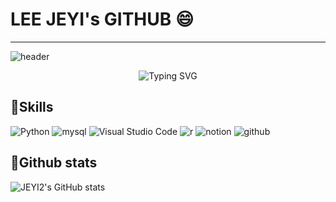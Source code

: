 # LEE JEYI's GITHUB 😄
---
![header](https://capsule-render.vercel.app/api?type=waving&color=c2dfbd&height=140&section=header&text=Nice%20to%20meet%20you&fontSize=80)


<div align=center>	

![Typing SVG](https://readme-typing-svg.herokuapp.com/?color=020202&lines=HI+IM+JAY&font=Redressed&size=25)

</div>



## 💪Skills
![Python](https://img.shields.io/badge/Python-3776AB.svg?&style=for-the-badge&logo=Python&logoColor=white)
![mysql](https://img.shields.io/badge/mysql-4479A1.svg?&style=for-the-badge&logo=mysql&logoColor=white)
![Visual Studio Code](https://img.shields.io/badge/Visual%20Studio%20Code-007ACC.svg?&style=for-the-badge&logo=Visual%20Studio%20Code&logoColor=white)
![r](https://img.shields.io/badge/r-276DC3.svg?&style=for-the-badge&logo=r&logoColor=white)
![notion](https://img.shields.io/badge/notion-000000.svg?&style=for-the-badge&logo=notion&logoColor=white)
![github](https://img.shields.io/badge/github-181717.svg?&style=for-the-badge&logo=github&logoColor=white)

## 💪Github stats
![JEYI2's GitHub stats](https://github-readme-stats.vercel.app/api?username=JEYI2&theme=gruvbox_light&show_icons=true)

